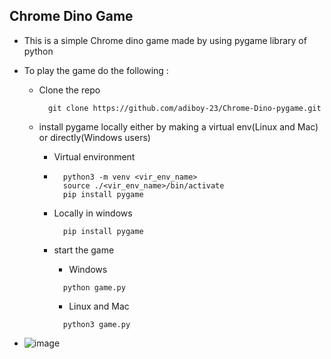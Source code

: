 ## Chrome Dino Game
- This is a simple Chrome dino game made by using pygame library of python
- To play the game do the following :
    - Clone the repo
      
      ```
        git clone https://github.com/adiboy-23/Chrome-Dino-pygame.git
      ```
      
    - install pygame locally either by making a virtual env(Linux and Mac) or directly(Windows users)
        - Virtual environment
        - 
          ```
            python3 -m venv <vir_env_name>
            source ./<vir_env_name>/bin/activate
            pip install pygame
          ```
          
        - Locally in windows
          
          ```
            pip install pygame
          ```

        - start the game
            - Windows
          
          ```
            python game.py
          ```
          
            - Linux and Mac
          
          ``` Linux and Mac
            python3 game.py
          ```

- ![image](https://github.com/adiboy-23/Chrome-Dino-pygame/assets/123615666/80943f77-ed1e-4b36-a736-fe045ead1a0e)

          
